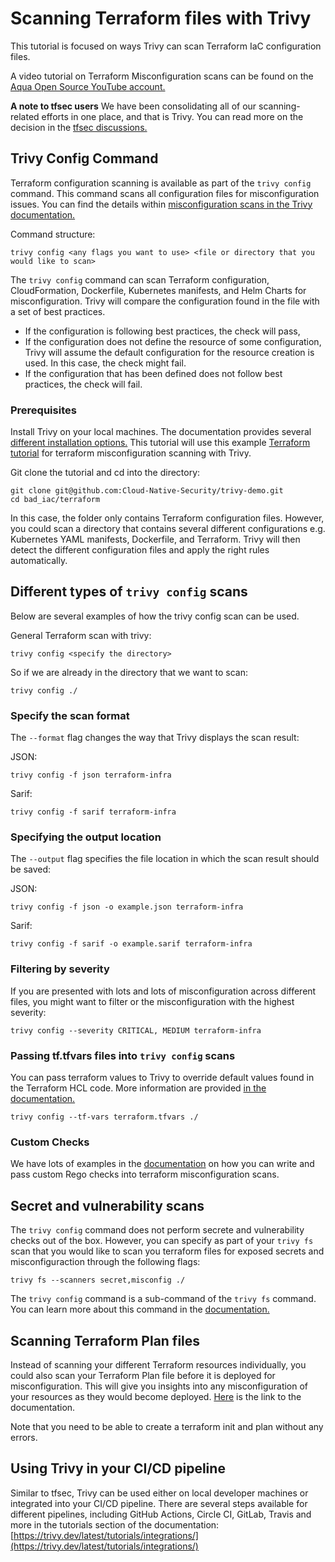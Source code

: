# Scanning Terraform files with Trivy

This tutorial is focused on ways Trivy can scan Terraform IaC configuration files. 

A video tutorial on Terraform Misconfiguration scans can be found on the [Aqua Open Source YouTube account.](https://youtu.be/BWp5JLXkbBc)

**A note to tfsec users** 
We have been consolidating all of our scanning-related efforts in one place, and that is Trivy. You can read more on the decision in the [tfsec discussions.](https://github.com/aquasecurity/tfsec/discussions/1994)

## Trivy Config Command 

Terraform configuration scanning is available as part of the `trivy config` command. This command scans all configuration files for misconfiguration issues. You can find the details within [misconfiguration scans in the Trivy documentation.](https://trivy.dev/latest/docs/scanner/misconfiguration/) 

Command structure: 
``` 
trivy config <any flags you want to use> <file or directory that you would like to scan> 
``` 

The `trivy config` command can scan Terraform configuration, CloudFormation, Dockerfile, Kubernetes manifests, and Helm Charts for misconfiguration. Trivy will compare the configuration found in the file with a set of best practices.  

- If the configuration is following best practices, the check will pass,  
- If the configuration does not define the resource of some configuration, Trivy will assume the default configuration for the resource creation is used. In this case, the check might fail.
- If the configuration that has been defined does not follow best practices, the check will fail.  

### Prerequisites 
Install Trivy on your local machines. The documentation provides several [different installation options.](https://trivy.dev/latest/getting-started/installation/) 
This tutorial will use this example [Terraform tutorial](https://github.com/Cloud-Native-Security/trivy-demo/tree/main/bad_iac/terraform) for terraform misconfiguration scanning with Trivy. 

Git clone the tutorial and cd into the directory: 
``` 
git clone git@github.com:Cloud-Native-Security/trivy-demo.git
cd bad_iac/terraform
``` 
In this case, the folder only contains Terraform configuration files. However, you could scan a directory that contains several different configurations e.g. Kubernetes YAML manifests, Dockerfile, and Terraform. Trivy will then detect the different configuration files and apply the right rules automatically. 

## Different types of `trivy config` scans 

Below are several examples of how the trivy config scan can be used. 

General Terraform scan with trivy: 
``` 
trivy config <specify the directory> 
``` 

So if we are already in the directory that we want to scan: 
``` 
trivy config ./ 
``` 
### Specify the scan format 
The `--format` flag changes the way that Trivy displays the scan result: 

JSON: 
```
trivy config -f json terraform-infra 
``` 

Sarif: 
``` 
trivy config -f sarif terraform-infra 
``` 

### Specifying the output location 

The `--output` flag specifies the file location in which the scan result should be saved: 

JSON: 
``` 
trivy config -f json -o example.json terraform-infra 
``` 

Sarif: 
``` 
trivy config -f sarif -o example.sarif terraform-infra 
``` 

### Filtering by severity 

If you are presented with lots and lots of misconfiguration across different files, you might want to filter or the misconfiguration with the highest severity: 

``` 
trivy config --severity CRITICAL, MEDIUM terraform-infra 
``` 

### Passing tf.tfvars files into `trivy config` scans 

You can pass terraform values to Trivy to override default values found in the Terraform HCL code. More information are provided [in the documentation.](https://trivy.dev/latest/docs/coverage/iac/terraform/#value-overrides) 

``` 
trivy config --tf-vars terraform.tfvars ./
``` 
### Custom Checks 

We have lots of examples in the [documentation](https://trivy.dev/latest/docs/scanner/misconfiguration/custom/) on how you can write and pass custom Rego checks into terraform misconfiguration scans.

## Secret and vulnerability scans

The `trivy config` command does not perform secrete and vulnerability checks out of the box. However, you can specify as part of your `trivy fs` scan that you would like to scan you terraform files for exposed secrets and misconfiguraction through the following flags: 

```
trivy fs --scanners secret,misconfig ./
```

The `trivy config` command is a sub-command of the `trivy fs` command. You can learn more about this command in the [documentation.](https://trivy.dev/latest/docs/target/filesystem/) 

## Scanning Terraform Plan files

Instead of scanning your different Terraform resources individually, you could also scan your Terraform Plan file before it is deployed for misconfiguration. This will give you insights into any misconfiguration of your resources as they would become deployed. [Here](https://trivy.dev/latest/docs/coverage/iac/terraform/#terraform) is the link to the documentation.

Note that you need to be able to create a terraform init and plan without any errors. 

## Using Trivy in your CI/CD pipeline 
Similar to tfsec, Trivy can be used either on local developer machines or integrated into your CI/CD pipeline. There are several steps available for different pipelines, including GitHub Actions, Circle CI, GitLab, Travis and more in the tutorials section of the documentation: [https://trivy.dev/latest/tutorials/integrations/](https://trivy.dev/latest/tutorials/integrations/) 

 